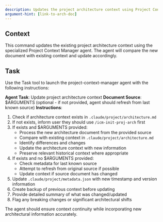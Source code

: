 ```yaml
---
description: Updates the project architecture context using Project Context Manager agent
argument-hint: [link-to-arch-doc]
---
```

## Context
This command updates the existing project architecture context using the specialized Project Context Manager agent. The agent will compare the new document with existing context and update accordingly.

## Task
Use the Task tool to launch the project-context-manager agent with the following instructions:

**Agent Task**: Update project architecture context
**Document Source**: $ARGUMENTS (optional - if not provided, agent should refresh from last known source)
**Instructions**:
1. Check if architecture context exists in `.claude/project/architecture.md`
2. If not exists, inform user they should use `/icm-init-proj-arch` first
3. If exists and $ARGUMENTS provided:
   - Process the new architecture document from the provided source
   - Compare with existing context in `.claude/project/architecture.md`
   - Identify differences and changes
   - Update the architecture context with new information
   - Preserve relevant historical context where appropriate
4. If exists and no $ARGUMENTS provided:
   - Check metadata for last known source
   - Attempt to refresh from original source if possible
   - Update context if source document has changed
5. Update `.claude/project/metadata.json` with new timestamp and version information
6. Create backup of previous context before updating
7. Provide detailed summary of what was changed/updated
8. Flag any breaking changes or significant architectural shifts

The agent should ensure context continuity while incorporating new architectural information accurately.